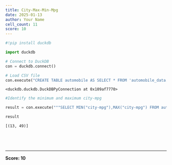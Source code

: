 ```yaml
---
title: City-Max-Min-Mpg
date: 2025-01-13
author: Your Name
cell_count: 11
score: 10
---
```


```python
#!pip install duckdb
```


```python
import duckdb
```


```python
# Connect to DuckDB
con = duckdb.connect()

```


```python
# Load CSV file
con.execute("CREATE TABLE automobile AS SELECT * FROM 'automobile_data.csv'")

```




    <duckdb.duckdb.DuckDBPyConnection at 0x109af7770>




```python
#Identify the minimum and maximum city-mpg
```


```python
result = con.execute("""SELECT MIN("city-mpg"),MAX("city-mpg") FROM automobile""").fetchall()
```


```python
result
```




    [(13, 49)]




```python


```


```python

```


```python

```


```python

```


---
**Score: 10**

